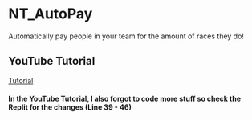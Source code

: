 # NT_AutoPay
Automatically pay people in your team for the amount of races they do!

## YouTube Tutorial
[Tutorial](https://www.youtube.com/watch?v=J5HQ5QxKumg)

#### In the YouTube Tutorial, I also forgot to code more stuff so check the Replit for the changes (Line 39 - 46)
